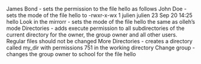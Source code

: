 James Bond - sets the permission to the file hello as follows
John Doe - sets the mode of the file hello to -rwxr-x-wx 1 julien julien 23 Sep 20 14:25 hello
Look in the mirrorr - sets the mode of the file hello the same as olleh’s mode
Directories - adds execute permission to all subdirectories of the current directory for the owner, the group owner and all other users. Regular files should not be changed
More Directories - creates a directory called my_dir with permissions 751 in the working directory
Change group - changes the group owner to school for the file hello
